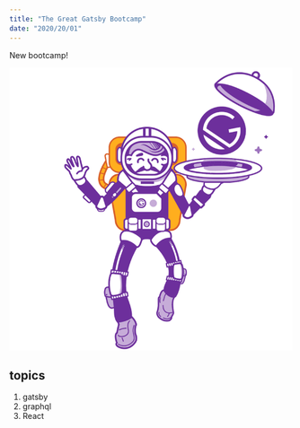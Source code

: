 ```yaml
---
title: "The Great Gatsby Bootcamp"
date: "2020/20/01"
---
```


New bootcamp!

![astronaut](./images/gatsby-astronaut.png)
## topics
 
1. gatsby
2. graphql
3. React